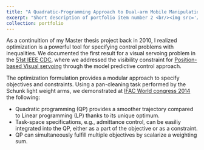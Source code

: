 ```yaml
---
title: "A Quadratic-Programming Approach to Dual-arm Mobile Manipulation"
excerpt: "Short description of portfolio item number 2 <br/><img src='/images/pr2-museum.png'>"
collection: portfolio
---
```


As a continuition of my Master thesis project back in 2010, I realized optimization is a powerful tool for specifying control problems with inequalities. We documented the first result for a visual servoing problem in the [51st IEEE CDC](/publication/2012-12-10-paper-cdc-number-10), where we addressed the visibility constraint for [Position-based Visual servoing](https://en.wikipedia.org/wiki/Visual_servoing) through the model predictive control approach.  

The optimization formulation provides a modular approach to specify objectives and constraints. Using a pan-cleaning task performed by the Schunk light weight arms, we demonstrated at [IFAC World congress 2014](/publication/2014-08-15-paper-ifac-number-9) the following: 

*  Quadratic programming (QP) provides a smoother trajectory compared to Linear programming (LP) thanks to its unique optimum.
*  Task-space specifications, e.g., admittance control, can be easiliy integrated into the QP, either as a part of the objective or as a constraint.
*  QP can simultaneously fulfill multiple objectives by scalarize a weighting sum.


